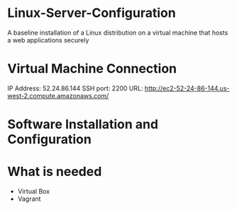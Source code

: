 # Linux-Server-Configuration
A baseline installation of a Linux distribution on a virtual machine that hosts a web applications securely

# Virtual Machine Connection
IP Address: 52.24.86.144
SSH port: 2200
URL: http://ec2-52-24-86-144.us-west-2.compute.amazonaws.com/

# Software Installation and Configuration


# What is needed
* Virtual Box
* Vagrant

